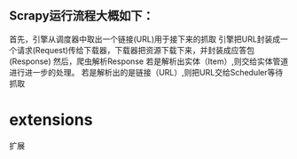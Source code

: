 ## Scrapy运行流程大概如下：

首先，引擎从调度器中取出一个链接(URL)用于接下来的抓取
引擎把URL封装成一个请求(Request)传给下载器，下载器把资源下载下来，并封装成应答包(Response)
然后，爬虫解析Response
若是解析出实体（Item）,则交给实体管道进行进一步的处理。
若是解析出的是链接（URL）,则把URL交给Scheduler等待抓取
# extensions
扩展